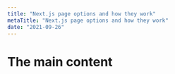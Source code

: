 ```yaml
---
title: "Next.js page options and how they work"
metaTitle: "Next.js page options and how they work"
date: "2021-09-26"
---
```


# The main content
